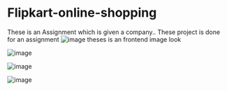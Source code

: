 # Flipkart-online-shopping
These is an Assignment which is given a company..
These project is done for an assignment 
![image](https://github.com/SreerangamKushalKumar/Flipkart-online-shopping/assets/112310432/ff7ca93f-028a-4e85-9a31-86a60717d88b)
theses is an frontend image look 

![image](https://github.com/SreerangamKushalKumar/Flipkart-online-shopping/assets/112310432/c08f2afb-eeb1-449b-9db3-d09e36f17b0c)

![image](https://github.com/SreerangamKushalKumar/Flipkart-online-shopping/assets/112310432/a5e1cb14-1aa6-4577-892e-bdac022673ef)

![image](https://github.com/SreerangamKushalKumar/Flipkart-online-shopping/assets/112310432/c18cc2c9-7895-442a-a3f5-9d99a4bd242c)

